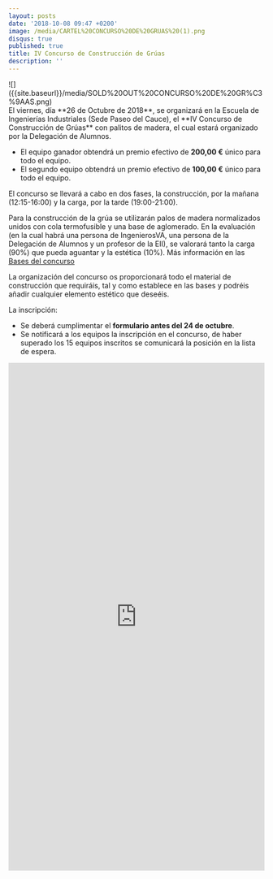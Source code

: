 ```yaml
---
layout: posts
date: '2018-10-08 09:47 +0200'
image: /media/CARTEL%20CONCURSO%20DE%20GRUAS%20(1).png
disqus: true
published: true
title: IV Concurso de Construcción de Grúas
description: ''
---
```

<div class="row">
<div class="col-12 col-sm-6">
![]({{site.baseurl}}/media/SOLD%20OUT%20CONCURSO%20DE%20GR%C3%9AAS.png)
</div>
<div class="col-12 col-sm-6">
El viernes, día **26 de Octubre de 2018**, se organizará en la Escuela de Ingenierías Industriales (Sede Paseo del Cauce), el **IV Concurso de Construcción de Grúas** con palitos de madera, el cual estará organizado por la Delegación de Alumnos.

- El equipo ganador obtendrá un premio efectivo de **200,00 €** único para todo el equipo.
- El segundo equipo obtendrá un premio efectivo de **100,00 €** único para todo el equipo.

El concurso se llevará a cabo en dos fases, la construcción,  por la mañana (12:15-16:00) y la carga, por la tarde (19:00-21:00).

Para la construcción de la grúa se utilizarán palos de madera normalizados unidos con cola termofusible y una base de aglomerado. En la evaluación (en la cual habrá una persona de IngenierosVA, una persona de la Delegación de Alumnos y un profesor de la EII), se valorará tanto la carga (90%) que pueda aguantar y la estética (10%). Más información en las [Bases del concurso](https://drive.google.com/open?id=111_QjostVHpryBV9r9aO4DlDpGiXS8Ed)

La organización del concurso os proporcionará todo el material de construcción que requiráis, tal y como establece en las bases y podréis añadir cualquier elemento estético que deseéis.

La inscripción:

- Se deberá cumplimentar el **formulario antes del 24 de octubre**.
- Se notificará a los equipos la inscripción en el concurso, de haber superado los 15 equipos inscritos se comunicará la posición en la lista de espera.
</div>
</div>
<iframe src="https://goo.gl/forms/XdEXmD69fCpeoVZ82" width="100%" height="1000" frameborder="0" marginheight="0" marginwidth="0">Cargando...</iframe>
